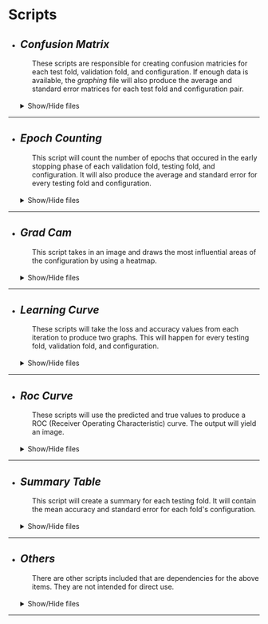 # **Scripts**

+ ## ***Confusion Matrix***
    <ul> 
        These scripts are responsible for creating confusion matricies for each test fold, validation fold, and configuration. If enough data is available, the <i>graphing</i> file will also produce the average and standard error matrices for each test fold and configuration pair.
    </ul> <br>
    <details>
    <summary>Show/Hide files</summary>

    1) ### ***confusion_matrix.py:***
        ***Example:*** 
        >python3 confusion_matrix.py -j my_config.json
        * ***Input:*** The configuration file. *(Optional)*
        * ***Output:*** A confusion matrix in CSV format.
        
        <br>
    
    2) ### ***confusion_matrix_config.json:***
        ***Example:*** 
        ```json
            {
                "pred_path": "[path]/example_test_X_val_Y_val_predicted_index.csv",
                "true_path": "[path]/example_test_X_val_Y_val true label index.csv",

                "output_path": "[path]/confusion_matrix",
                "output_file_prefix": "example_test_X_val_Y_val",

                "label_types": [ "A", "B", "C" ]
            }
        ```
        * ***pred_path:*** The file path to the *indexed* predicted values of a specific testing fold, validation fold, and configuration.
        * ***true_path:*** The file path to the indexed true values of a specific testing fold, validation fold, and configuration. 
        
        <br>

        * ***output_path:*** The directory path to where the CSV file should be written. 
        * ***output_file_prefix:*** This will result in a file named "*[prefix]_conf_matrix.csv*" 
        
        <br>

        * ***label_types:*** These are the labels that will appear on the output matrix.

        <br>
    
    3) ### ***confusion_matrix_graphing.py:***
        ***Example:*** 
        >python3 confusion_matrix_graphing.py -j my_config.json
        * ***Input:*** The configuration file. *(Optional)*
        * ***Output:*** Many confusion matrices in CSV format, as well as their average and standard error counterparts.
        
        <br>
    
    2) ### ***confusion_matrix_graphing_config.json:***
        ***Example:*** 
        ```json
            {
                "data_path": "[path]/data",
                "output_path": "[path]/confusion_matrix",
                "average_stderr_output_path": "[path]/confusion_matrix_avg_stderr",

                "label_types": [ "A", "B", "C" ]
            }
        ```
        * ***data_path:*** The file path to the overall data. This folder should contain the testing folds' directories.
        * ***output_path:*** The directory path to where the confusion matrix CSV files should be written.
        * ***confusion_matrix_avg_stderr:*** The directory path to where the confusion matrix average and standard error CSV files should be written. 

        <br>

        * ***label_types:*** These are the labels that will appear on the output matrix.
        
        <br> <br> 
    </details>
        


- - -
+ ## ***Epoch Counting***
    <ul> 
        This script will count the number of epochs that occured in the early stopping phase of each validation fold, testing fold, and configuration. It will also produce the average and standard error for every testing fold and configuration.
    </ul> <br>
    <details>
    <summary>Show/Hide files</summary>

    1) ### ***epoch_counting.py:***
        ***Example:*** 
        >python3 epoch_counting.py -j my_config.json
        * ***Input:*** The configuration file. *(Optional)*
        * ***Output:*** Two CSV files. One for the every epoch count. The other for the average and standard error of each testing fold.
        
        <br>
    
    2) ### ***epoch_counting_config.json:***
        ***Example:*** 
        ```json
            {
                "data_path": "[path]/data/",
                "output_path": "[path]/epoch_output/"
            }
        ```
        * ***data_path:*** The file path to the overall data. This folder should contain the testing folds' directories.
        * ***output_path:*** The directory path to where the confusion matrix CSV files should be written.

        <br> <br>
    </details>
        


- - -
+ ## ***Grad Cam***
    <ul> 
        This script takes in an image and draws the most influential areas of the configuration by using a heatmap. 
    </ul> <br>
    <details>
    <summary>Show/Hide files</summary>

    1) ### ***grad_cam.py:***
        ***Example:*** 
        >python3 grad_cam.py -j my_config.json
        * ***Input:*** The configuration file. *(Optional)*
        * ***Output:*** One or more images.
        
        <br>
    
    2) ### ***grad_cam_config.json:***
        ***Example:*** 
        ```json
            {
                "pred_path": "[path]/example_test_X_val_Y_val_predicted_index.csv",
                "true_path": "[path]/example_test_X_val_Y_val true label index.csv",

                "output_path": "[path]/confusion_matrix",
                "output_file_prefix": "example_test_X_val_Y_val",

                "label_types": [ "A", "B", "C" ]
            }
        ```
        * ***pred_path:*** The file path to the indexed predicted values of a specific testing fold, validation fold, and configuration.
        * ***true_path:*** The file path to the indexed true values of a specific testing fold, validation fold, and configuration. 
        
        <br>

        * ***output_path:*** The directory path to where the CSV file should be written. 
        * ***output_file_prefix:*** This will result in a file named "*[prefix]_conf_matrix.csv*" 
        
        <br>

        * ***label_types:*** These are the labels that will appear on the output matrix. 

        <br> <br>
    </details>
        


- - -
+ ## ***Learning Curve***
    <ul> These scripts will take the loss and accuracy values from each iteration to produce two graphs. This will happen for every testing fold, validation fold, and configuration.
    </ul> <br>
    <details>
    <summary>Show/Hide files</summary>

    1) ### ***learning_curve.py:***
        ***Example:*** 
        >python3 learning_curve.py -j my_config.json
        * ***Input:*** The configuration file. *(Optional)*
        * ***Output:*** Two images. One for accuracy and the other for loss.
        
        <br>
    
    2) ### ***learning_curve_config.json:***
        ***Example:*** 
        ```json
            {
                "input_path": "[path]/[config]/[test fold]/",
                "output_path": "[path]/learning_curve",

                "loss_line_color": "r",
                "val_loss_line_color": "b",
                "acc_line_color": "b",
                "val_acc_line_color": "r",

                "font_family": "DejaVu Sans",
                "label_font_size": 12,
                "title_font_size": 12,

                "save_resolution": 600,
                "save_format": "png"
            }
        ```
        * ***input_path:*** The directory path of a particular testing fold.
        * ***output_path:*** The directory path to where the PNG files should be written. 

        <br>

        * ***loss_line_color:*** Color of the loss line. 
        * ***val_loss_line_color:*** Color of the validation loss line.
        * ***acc_line_color:*** Color of the accuracy line.
        * ***val_acc_line_color:*** Color of the validation accuracy line. 
        
        <br>

        * ***font_family:*** The font to be used with the PyPlot graphing tool.
        * ***label_font_size:*** Size of the axis label fonts.
        * ***title_font_size:*** Size of the title font. 
        
        <br>

        * ***save_resolution:*** Resolution of the image output.
        * ***save_format:*** Image type to save.

        <br>
    
    3) ### ***learning_curve_graphing.py:***
        ***Example:*** 
        >python3 learning_curve_graphing.py -j my_config.json
        * ***Input:*** The configuration file. *(Optional)*
        * ***Output:*** Many images, for every testing fold, validation fold, and configuration.
        
        <br>
    
    2) ### ***learning_curve_graphing_config.json:***
        ***Example:*** 
        ```json
            {
                "data_path": "[path]/data/",
                "output_path": "[path]/learning_curve",

                "loss_line_color": "r",
                "val_loss_line_color": "b",
                "acc_line_color": "b",
                "val_acc_line_color": "r",

                "font_family": "DejaVu Sans",
                "label_font_size": 12,
                "title_font_size": 12,

                "save_resolution": 600,
                "save_format": "png"
            }
        ```
        * ***data_path:*** The directory path of the data as a whole. This folder should contain the testing fold directories.
        * ***output_path:*** The directory path to where the PNG files should be written. 

        <br>

        * ***loss_line_color:*** Color of the loss line. 
        * ***val_loss_line_color:*** Color of the validation loss line.
        * ***acc_line_color:*** Color of the accuracy line.
        * ***val_acc_line_color:*** Color of the validation accuracy line. 
        
        <br>

        * ***font_family:*** The font to be used with the PyPlot graphing tool.
        * ***label_font_size:*** Size of the axis label fonts.
        * ***title_font_size:*** Size of the title font. 
        
        <br>

        * ***save_resolution:*** Resolution of the image output.
        * ***save_format:*** Image type to save.

        <br> <br>
    </details>
        


- - -
+ ## ***Roc Curve***
    <ul> These scripts will use the predicted and true values to produce a ROC (Receiver Operating Characteristic) curve. The output will yield an image.
    </ul> <br>
    <details>
    <summary>Show/Hide files</summary>

    1) ### ***roc_curve.py:***
        ***Example:*** 
        >python3 roc_curve.py -j my_config.json
        * ***Input:*** The configuration file. *(Optional)*
        * ***Output:*** One image.
        
        <br>
    
    2) ### ***roc_curve_config.json:***
        ***Example:*** 
        ```json
            {
                "pred_path": "[path]/example_test_X_val_Y_val_predicted.csv",
                "true_path": "[path]/example_test_X_val_Y_val true label index.csv",
                "output_path": "[path]/roc_curve",
                "output_file_prefix": "roc_curve_example",

                "line_width": "2",
                "label_types": ["A", "B", "C"],
                "line_colors": ["red", "blue", "yellow"],

                "font_family": "DejaVu Sans",
                "label_font_size": 12,
                "title_font_size": 12,

                "save_resolution": "figure",
                "save_format": "png"
            }
        ```
        * ***pred_path:*** The file path to the *non-indexed* predicted values of a specific testing fold, validation fold, and configuration.
        * ***true_path:*** The file path to the indexed true values of a specific testing fold, validation fold, and configuration. 
        * ***output_path:*** The directory path to where the CSV file should be written. 
        * ***output_file_prefix:*** This will result in a file named "*[prefix]_conf_matrix.csv*" 

        <br>

        * ***line_width:*** Width of the line. 
        * ***label_types:*** Axis labels.
        * ***line_colors:*** Color of the ROC curve.
        
        <br>

        * ***font_family:*** The font to be used with the PyPlot graphing tool.
        * ***label_font_size:*** Size of the axis label fonts.
        * ***title_font_size:*** Size of the title font. 
        
        <br>

        * ***save_resolution:*** Resolution of the image output.
        * ***save_format:*** Image type to save.

        <br>
    
    3) ### ***roc_curve_graphing.py:***
        ***Example:*** 
        >python3 roc_curve_graphing.py -j my_config.json
        * ***Input:*** The configuration file. *(Optional)*
        * ***Output:*** Many images, for every testing fold, validation fold, and configuration.
        
        <br>
    
    2) ### ***roc_curve_graphing_config.json:***
        ***Example:*** 
        ```json
            {
                "data_path": "[path]/data/",
                "output_path": "[path]/roc_output",

                "line_width": "2",
                "label_types": ["A", "B", "C"],
                "line_colors": ["red", "blue", "yellow"],

                "font_family": "DejaVu Sans",
                "label_font_size": 12,
                "title_font_size": 12,

                "save_resolution": "figure",
                "save_format": "png"
            }
        ```
        * ***data_path:*** The directory path of the data as a whole. This folder should contain the testing fold directories.
        * ***output_path:*** The directory path to where the PNG files should be written. 

        <br>

        * ***line_width:*** Width of the line. 
        * ***label_types:*** Axis labels.
        * ***line_colors:*** Color of the ROC curve.
        
        <br>

        * ***font_family:*** The font to be used with the PyPlot graphing tool.
        * ***label_font_size:*** Size of the axis label fonts.
        * ***title_font_size:*** Size of the title font. 
        
        <br>

        * ***save_resolution:*** Resolution of the image output.
        * ***save_format:*** Image type to save.

        <br> <br>
    </details>
        


- - -
+ ## ***Summary Table***
    <ul> This script will create a summary for each testing fold. It will contain the mean accuracy and standard error for each fold's configuration.
    </ul> <br>
    <details>
    <summary>Show/Hide files</summary>

    1) ### ***summary_table.py:***
        ***Example:*** 
        > python3 summary_table.py -j my_config.json
        * ***Input:*** The configuration file. *(Optional)*
        * ***Output:*** A CSV file.
        
        <br>
    
    2) ### ***summary_table_config.json:***
        ***Example:*** 
        ```json
            {
                "data_path": "[path]/data/",
                "output_path": "[path]/summary_output",
                "output_filename": "summary_table"
            }
        ```
        * ***data_path:*** The directory path of the data as a whole. This folder should contain the testing fold directories.
        * ***output_path:*** The directory path to where the CSV file should be written. 
        * ***output_filename:*** This will result in a file named "*[name].csv*" 

        <br> <br>
    <details>
    <summary>Summary Table Files</summary>
        


- - -
+ ## ***Others***
    <ul> There are other scripts included that are dependencies for the above items. They are not intended for direct use.
    </ul> <br>
    <details>
    <summary>Show/Hide files</summary>

    1) ### ***get_config.py:***
        This will take in a configuration file path and produce a dictionary of its values.

        <br>

    2) ### ***path_getter.py:***
        There are many functions contained in this file. It's main purpose is to recursively get the file paths of all validation folds. However, it will also find the validation folds' history files and the indexes of the available configurations.
        
        <br>

    3) ### ***predicted_formatter.py:***
        This will convert prediction probabilities into indexed classes. This can be run manually, but the previous files will also run it if the indexed predictions do not exist.
        ***Example:*** 
        > python3 predicted_formatter.py -j my_config.json
        * ***Input:*** The configuration file. *(Optional)*
        * ***Output:*** An indexed alternative of every prediction file.
        
        <br>

    4) ### ***predicted_formatter.py:***
        This will convert prediction probabilities into indexed classes. This can be run manually, but the previous files will also run it if the indexed predictions do not exist.
        ***Example:*** 
        ```json
            {
                "data_path": "[path]/data/"
            }
        ```
        * ***data_path:*** The directory path of the data as a whole. This folder should contain the testing fold directories.
        
        <br>


    </details>

---
